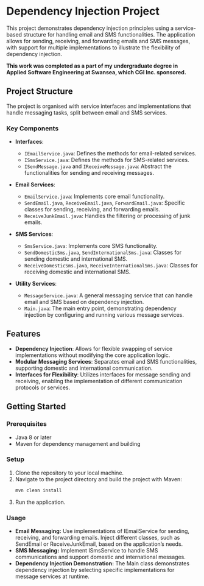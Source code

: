 # Dependency Injection Project

This project demonstrates dependency injection principles using a service-based structure for handling email and SMS functionalities. The application allows for sending, receiving, and forwarding emails and SMS messages, with support for multiple implementations to illustrate the flexibility of dependency injection.

**This work was completed as a part of my undergraduate degree in Applied Software Engineering at Swansea, which CGI Inc. sponsored.**

## Project Structure

The project is organised with service interfaces and implementations that handle messaging tasks, split between email and SMS services.

### Key Components

- **Interfaces**:
    - `IEmailService.java`: Defines the methods for email-related services.
    - `ISmsService.java`: Defines the methods for SMS-related services.
    - `ISendMessage.java` and `IReceiveMessage.java`: Abstract the functionalities for sending and receiving messages.

- **Email Services**:
    - `EmailService.java`: Implements core email functionality.
    - `SendEmail.java`, `ReceiveEmail.java`, `ForwardEmail.java`: Specific classes for sending, receiving, and forwarding emails.
    - `ReceiveJunkEmail.java`: Handles the filtering or processing of junk emails.

- **SMS Services**:
    - `SmsService.java`: Implements core SMS functionality.
    - `SendDomesticSms.java`, `SendInternationalSms.java`: Classes for sending domestic and international SMS.
    - `ReceiveDomesticSms.java`, `ReceiveInternationalSms.java`: Classes for receiving domestic and international SMS.

- **Utility Services**:
    - `MessageService.java`: A general messaging service that can handle email and SMS based on dependency injection.
    - `Main.java`: The main entry point, demonstrating dependency injection by configuring and running various message services.

## Features

- **Dependency Injection**: Allows for flexible swapping of service implementations without modifying the core application logic.
- **Modular Messaging Services**: Separates email and SMS functionalities, supporting domestic and international communication.
- **Interfaces for Flexibility**: Utilizes interfaces for message sending and receiving, enabling the implementation of different communication protocols or services.

## Getting Started

### Prerequisites

- Java 8 or later
- Maven for dependency management and building

### Setup

1. Clone the repository to your local machine.
2. Navigate to the project directory and build the project with Maven:
   ```bash
   mvn clean install
    ```
3. Run the application.

### Usage

- **Email Messaging:** Use implementations of IEmailService for sending, receiving, and forwarding emails. Inject different classes, such as SendEmail or ReceiveJunkEmail, based on the application’s needs.
- **SMS Messaging:** Implement ISmsService to handle SMS communications and support domestic and international messages.
- **Dependency Injection Demonstration:** The Main class demonstrates dependency injection by selecting specific implementations for message services at runtime.
